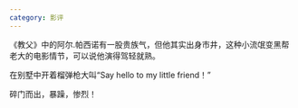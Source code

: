 ```yaml
---
category: 影评
---
```


《教父》中的阿尔.帕西诺有一股贵族气，但他其实出身市井，这种小流氓变黑帮老大的电影情节，可以说他演得驾轻就熟。

在别墅中开着榴弹枪大叫“Say hello to my little friend！” 

碎门而出，暴躁，惨烈！
